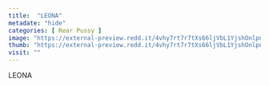 ```yaml
---
title:  "LEONA"
metadate: "hide"
categories: [ Rear Pussy ]
image: "https://external-preview.redd.it/4vhy7rt7r7tXs66ljVbL1YjshOnlpn3Gh73w614l0bA.jpg?auto=webp&s=6037a396a3e4df14d21e8ae4b3dbc01e5e2a2030"
thumb: "https://external-preview.redd.it/4vhy7rt7r7tXs66ljVbL1YjshOnlpn3Gh73w614l0bA.jpg?width=1080&crop=smart&auto=webp&s=09895a08171265e33bed3ee9e0d91b9f5b2191a7"
visit: ""
---
```

LEONA
